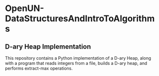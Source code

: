 # OpenUN-DataStructuresAndIntroToAlgorithms

## D-ary Heap Implementation
               
This repository contains a Python implementation of a D-ary Heap, along with a program that reads integers from a file, builds a D-ary heap, and performs extract-max operations.